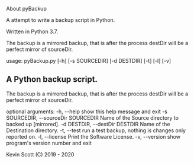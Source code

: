 About pyBackup

A attempt to write a backup script in Python.

Written in Python 3.7.


The backup is a mirrored backup, that is after the process destDir will be a perfect mirror of sourceDir.

usage: pyBackup.py [-h] [-s SOURCEDIR] [-d DESTDIR] [-t] [-l] [-v]

A Python backup script.
-----------------------
The backup is a mirrored backup, that is after
the process destDir will be a perfect mirror of sourceDir.

optional arguments:
  -h, --help            show this help message and exit
  -s SOURCEDIR, --sourceDir SOURCEDIR
                        Name of the Source directory to backed up [mirrored].
  -d DESTDIR, --destDir DESTDIR
                        Name of the Destination directory.
  -t, --test            run a test backup, nothing is changes only reported on.
  -l, --license         Print the Software License.
  -v, --version         show program's version number and exit

 Kevin Scott (C) 2019 - 2020

